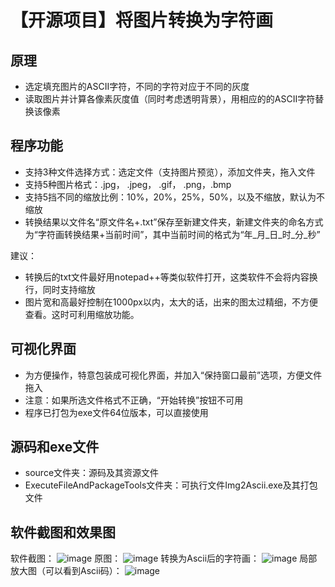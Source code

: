 # 【开源项目】将图片转换为字符画 #

## 原理 ##
- 选定填充图片的ASCII字符，不同的字符对应于不同的灰度
- 读取图片并计算各像素灰度值（同时考虑透明背景），用相应的的ASCII字符替换该像素

## 程序功能 ##
- 支持3种文件选择方式：选定文件（支持图片预览），添加文件夹，拖入文件
- 支持5种图片格式：.jpg， .jpeg， .gif， .png，.bmp
- 支持5挡不同的缩放比例：10%，20%，25%，50%，以及不缩放，默认为不缩放
- 转换结果以文件名“原文件名+.txt”保存至新建文件夹，新建文件夹的命名方式为“字符画转换结果+当前时间”，其中当前时间的格式为“年\_月\_日\_时\_分\_秒”

建议：

- 转换后的txt文件最好用notepad++等类似软件打开，这类软件不会将内容换行，同时支持缩放
- 图片宽和高最好控制在1000px以内，太大的话，出来的图太过精细，不方便查看。这时可利用缩放功能。

## 可视化界面 ##
- 为方便操作，特意包装成可视化界面，并加入“保持窗口最前”选项，方便文件拖入
- 注意：如果所选文件格式不正确，“开始转换”按钮不可用
- 程序已打包为exe文件64位版本，可以直接使用

## 源码和exe文件 ##
- source文件夹：源码及其资源文件
- ExecuteFileAndPackageTools文件夹：可执行文件Img2Ascii.exe及其打包文件

## 软件截图和效果图 ##
软件截图：
![image](https://github.com/xiaoxi666/Img2AsciiVision/blob/master/Demos/Img2Ascii.exe.png)
原图：
![image](https://github.com/xiaoxi666/Img2AsciiVision/blob/master/Demos/img.jpg)
转换为Ascii后的字符画：
![image](https://github.com/xiaoxi666/Img2AsciiVision/blob/master/Demos/img_Ascii.jpg)
局部放大图（可以看到Ascii码）：
![image](https://github.com/xiaoxi666/Img2AsciiVision/blob/master/Demos/ZoomIn.jpg)
